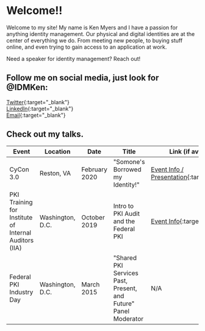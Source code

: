 # Welcome!!

Welcome to my site! My name is Ken Myers and I have a passion for anything identity management. Our physical and digital identities are at the center of everything we do. From meeting new people, to buying stuff online, and even trying to gain access to an application at work.

Need a speaker for identity management? Reach out!

## Follow me on social media, just look for @IDMKen:
[Twitter](https://twitter.com/IDMKen){:target="_blank"}  
[LinkedIn](https://www.linkedin.com/in/idmken/){:target="_blank"}  
[Email](mailto:mail@myers.guru){:target="_blank"}  

## Check out my talks.
| Event | Location | Date | Title | Link (if available) |
| ----- | -------- | ---- | ----- | ------------------- |
| CyCon 3.0 | Reston, VA | February 2020 | "Somone's Borrowed my Identity!" | [Event Info / Presentation](/talks/2002-cycon3.md){:target="_blank"} |
| PKI Training for Institute of Internal Auditors (IIA) | Washington, D.C. | October 2019 | Intro to PKI Audit and the Federal PKI | [Event Info](/talks/1910-pkiaudit){:target="_blank"} |
| Federal PKI Industry Day | Washington, D.C. | March 2015 | "Shared PKI Services Past, Present, and Future" Panel Moderator | N/A |
